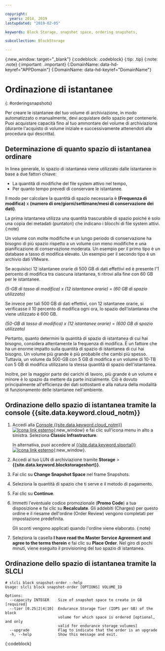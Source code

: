```yaml
---

copyright:
  years: 2014, 2019
lastupdated: "2019-02-05"

keywords: Block Storage, snapshot space, ordering snapshots,

subcollection: BlockStorage

---
```

{:new_window: target="_blank"}
{:codeblock: .codeblock} 
{:tip: .tip}
{:note: .note}
{:important: .important}
{:DomainName: data-hd-keyref="APPDomain"}
{:DomainName: data-hd-keyref="DomainName"}

# Ordinazione di istantanee
{: #orderingsnapshots}

Per creare le istantanee del tuo volume di archiviazione, in modo automatizzato o manualmente, devi acquistare dello spazio per contenerle. Puoi acquistare capacità fino al tuo ammontare del volume di archiviazione (durante l'acquisto di volume iniziale e successivamente attenendoti alla procedura qui descritta).

## Determinazione di quanto spazio di istantanea ordinare

In linea generale, lo spazio di istantanea viene utilizzato dalle istantanee in base a due fattori chiave:
- La quantità di modifiche del file system attivo nel tempo,
- Per quanto tempo prevedi di conservare le istantanee.  

Il modo per calcolare la quantità di spazio necessaria è **(Frequenza di modifica)** x **(numero di ore/giorni/settimane/mesi di conservazione dei dati)**.

La prima istantanea utilizza una quantità trascurabile di spazio poiché è solo una copia dei metadati (puntatori) che indicano i blocchi di file system attivi.
{:note}

Un volume con molte modifiche e un lungo periodo di conservazione ha bisogno di più spazio rispetto a un volume con meno modifiche e una pianificazione di conservazione moderata. Un esempio per il primo tipo è un database a tasso di modifica elevato. Un esempio per il secondo tipo è un archivio dati VMware.

Se acquisisci 12 istantanee orarie di 500 GB di dati effettivi ed è presente l'1 percento di modifica tra ciascuna istantanea, ti ritrovi alla fine con 60 GB per le istantanee.

*(5-GB di tasso di modifica) x (12 istantanee orarie) = (60 GB di spazio utilizzato)*

Se invece per tali 500 GB di dati effettivi, con 12 istantanee orarie, si verificasse il 10 percento di modifica ogni ora, lo spazio dell'istantanea che viene utilizzato è 600 GB.

*(50-GB di tasso di modifica) x (12 istantanee orarie) = (600 GB di spazio utilizzato)*

Pertanto, quanto determini la quantità di spazio di istantanea di cui hai bisogno, considera attentamente la frequenza di modifica. È un fattore che ha un enorme impatto sulla quantità di spazio di istantanea di cui hai bisogno. Un volume più grande è più probabile che cambi più spesso. Tuttavia, un volume da 500-GB con 5 GB di modifica e un volume di 10-TB con 5 GB di modifica utilizzano la stessa quantità di spazio dell'istantanea.

Inoltre, per la maggior parte dei carichi di lavoro, più grande è un volume e minore è lo spazio da mettere da parte inizialmente. Ciò è dovuto principalmente all'efficienza dei dati sottostanti e alla natura della modalità di funzionamento delle istantanee nell'ambiente.

## Ordinazione dello spazio di istantanea tramite la console {{site.data.keyword.cloud_notm}}

1. Accedi alla [Console {{site.data.keyword.cloud_notm}} ![Icona link esterno](../../icons/launch-glyph.svg "Icona link esterno")](https://{DomainName}/catalog){:new_window} e fai clic sull'icona menu in alto a sinistra. Seleziona **Classic Infrastructure**.

   In alternativa, puoi accedere al [{{site.data.keyword.slportal}} ![Icona link esterno](../../icons/launch-glyph.svg "Icona link esterno")](https://control.softlayer.com/){:new_window}.
2. Accedi al tuo LUN di archiviazione tramite **Storage** >**{{site.data.keyword.blockstorageshort}}**.
2. Fai clic su **Change Snapshot Space** nel frame Snapshots.
3. Seleziona la quantità di spazio che ti serve e il metodo di pagamento.
4. Fai clic su **Continue**.
5. Immetti l'eventuale codice promozionale (**Promo Code**) a tua disposizione e fai clic su **Recalculate**. Gli addebiti (Charges) per questo ordine e il riesame dell'ordine (Order Review) vengono completati per impostazione predefinita.

   Gli sconti vengono applicati quando l'ordine viene elaborato.
   {:note}
6. Seleziona la casella **I have read the Master Service Agreement and agree to the terms therein** e fai clic su **Place Order**. Nel giro di pochi minuti, viene eseguito il provisioning del tuo spazio di istantanea.

## Ordinazione dello spazio di istantanea tramite la SLCLI

```
# slcli block snapshot-order --help
Usage: slcli block snapshot-order [OPTIONS] VOLUME_ID

Options:
  --capacity INTEGER    Size of snapshot space to create in GB  [required]
  --tier [0.25|2|4|10]  Endurance Storage Tier (IOPS per GB) of the block
                        volume for which space is ordered [optional, and only
                        valid for endurance storage volumes]
  --upgrade             Flag to indicate that the order is an upgrade
  -h, --help            Show this message and exit.
```
{:codeblock}
